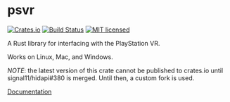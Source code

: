 # psvr

[![Crates.io](https://img.shields.io/crates/v/psvr.svg)](https://crates.io/crates/psvr)
[![Build Status](https://travis-ci.org/dylanmckay/psvr.svg?branch=master)](https://travis-ci.org/dylanmckay/psvr)
[![MIT licensed](https://img.shields.io/badge/license-MIT-blue.svg)](./LICENSE)

A Rust library for interfacing with the PlayStation VR.

Works on Linux, Mac, and Windows.

*NOTE*: the latest version of this crate cannot be published to crates.io until
signal11/hidapi#380 is merged. Until then, a custom fork is used.

[Documentation](https://docs.rs/psvr/)

